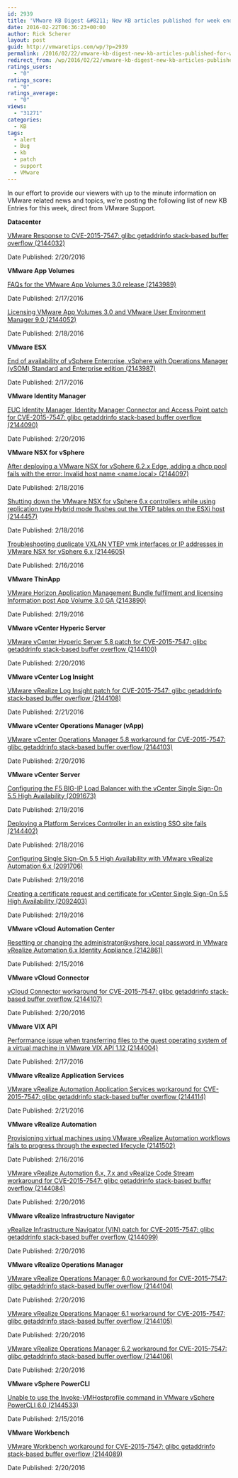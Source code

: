 ```yaml
---
id: 2939
title: 'VMware KB Digest &#8211; New KB articles published for week ending 2/20/16'
date: 2016-02-22T06:36:23+00:00
author: Rick Scherer
layout: post
guid: http://vmwaretips.com/wp/?p=2939
permalink: /2016/02/22/vmware-kb-digest-new-kb-articles-published-for-week-ending-22016/
redirect_from: /wp/2016/02/22/vmware-kb-digest-new-kb-articles-published-for-week-ending-22016/
ratings_users:
  - "0"
ratings_score:
  - "0"
ratings_average:
  - "0"
views:
  - "31271"
categories:
  - KB
tags:
  - alert
  - Bug
  - kb
  - patch
  - support
  - VMware
---
```

In our effort to provide our viewers with up to the minute information on VMware related news and topics, we&#8217;re posting the following list of new KB Entries for this week, direct from VMware Support.

<!--more-->

**Datacenter**
  
[VMware Response to CVE-2015-7547: glibc getaddrinfo stack-based buffer overflow (2144032)](http://vmw.re/1TA8Q4J)
  
Date Published: 2/20/2016

**VMware App Volumes**
  
[FAQs for the VMware App Volumes 3.0 release (2143989)](http://vmw.re/1LCirAl)
  
Date Published: 2/17/2016
  
[Licensing VMware App Volumes 3.0 and VMware User Environment Manager 9.0 (2144052)](http://vmw.re/1TA8Q4K)
  
Date Published: 2/18/2016

**VMware ESX**
  
[End of availability of vSphere Enterprise, vSphere with Operations Manager (vSOM) Standard and Enterprise edition (2143987)](http://vmw.re/1LCirAm)
  
Date Published: 2/17/2016

**VMware Identity Manager**
  
[EUC Identity Manager, Identity Manager Connector and Access Point patch for CVE-2015-7547: glibc getaddrinfo stack-based buffer overflow (2144090)](http://vmw.re/1TA8StC)
  
Date Published: 2/20/2016

**VMware NSX for vSphere**
  
[After deploying a VMware NSX for vSphere 6.2.x Edge, adding a dhcp pool fails with the error: Invalid host name <name.local> (2144097)](http://vmw.re/1LCiufv)
  
Date Published: 2/18/2016
  
[Shutting down the VMware NSX for vSphere 6.x controllers while using replication type Hybrid mode flushes out the VTEP tables on the ESXi host (2144457)](http://vmw.re/1TA8Q4N)
  
Date Published: 2/18/2016
  
[Troubleshooting duplicate VXLAN VTEP vmk interfaces or IP addresses in VMware NSX for vSphere 6.x (2144605)](http://vmw.re/1LCirAp)
  
Date Published: 2/16/2016

**VMware ThinApp**
  
[VMware Horizon Application Management Bundle fulfilment and licensing Information post App Volume 3.0 GA (2143890)](http://vmw.re/1TA8StF)
  
Date Published: 2/19/2016

**VMware vCenter Hyperic Server**
  
[VMware vCenter Hyperic Server 5.8 patch for CVE-2015-7547: glibc getaddrinfo stack-based buffer overflow (2144100)](http://vmw.re/1LCiufA)
  
Date Published: 2/20/2016

**VMware vCenter Log Insight**
  
[VMware vRealize Log Insight patch for CVE-2015-7547: glibc getaddrinfo stack-based buffer overflow (2144108)](http://vmw.re/1TA8Q4O)
  
Date Published: 2/21/2016

**VMware vCenter Operations Manager (vApp)**
  
[VMware vCenter Operations Manager 5.8 workaround for CVE-2015-7547: glibc getaddrinfo stack-based buffer overflow (2144103)](http://vmw.re/1LCiufB)
  
Date Published: 2/20/2016

**VMware vCenter Server**
  
[Configuring the F5 BIG-IP Load Balancer with the vCenter Single Sign-On 5.5 High Availability (2091673)](http://vmw.re/1TA8Q4P)
  
Date Published: 2/19/2016
  
[Deploying a Platform Services Controller in an existing SSO site fails (2144402)](http://vmw.re/1LCiufC)
  
Date Published: 2/18/2016
  
[Configuring Single Sign-On 5.5 High Availability with VMware vRealize Automation 6.x (2091706)](http://vmw.re/1TA8Q4Q)
  
Date Published: 2/19/2016
  
[Creating a certificate request and certificate for vCenter Single Sign-On 5.5 High Availability (2092403)](http://vmw.re/1LCiufD)
  
Date Published: 2/19/2016

**VMware vCloud Automation Center**
  
[Resetting or changing the administrator@vshere.local password in VMware vRealize Automation 6.x Identity Appliance (2142861)](http://vmw.re/1TA8SJY)
  
Date Published: 2/15/2016

**VMware vCloud Connector**
  
[vCloud Connector workaround for CVE-2015-7547: glibc getaddrinfo stack-based buffer overflow (2144107)](http://vmw.re/1LCirAs)
  
Date Published: 2/20/2016

**VMware VIX API**
  
[Performance issue when transferring files to the guest operating system of a virtual machine in VMware VIX API 1.12 (2144004)](http://vmw.re/1TA8Q4T)
  
Date Published: 2/17/2016

**VMware vRealize Application Services**
  
[VMware vRealize Automation Application Services workaround for CVE-2015-7547: glibc getaddrinfo stack-based buffer overflow (2144114)](http://vmw.re/1LCiufG)
  
Date Published: 2/21/2016

**VMware vRealize Automation**
  
[Provisioning virtual machines using VMware vRealize Automation workflows fails to progress through the expected lifecycle (2141502)](http://vmw.re/1TA8Q4U)
  
Date Published: 2/16/2016
  
[VMware vRealize Automation 6.x, 7.x and vRealize Code Stream workaround for CVE-2015-7547: glibc getaddrinfo stack-based buffer overflow (2144084)](http://vmw.re/1LCirAv)
  
Date Published: 2/20/2016

**VMware vRealize Infrastructure Navigator**
  
[vRealize Infrastructure Navigator (VIN) patch for CVE-2015-7547: glibc getaddrinfo stack-based buffer overflow (2144099)](http://vmw.re/1TA8Q4V)
  
Date Published: 2/20/2016

**VMware vRealize Operations Manager**
  
[VMware vRealize Operations Manager 6.0 workaround for CVE-2015-7547: glibc getaddrinfo stack-based buffer overflow (2144104)](http://vmw.re/1LCirAw)
  
Date Published: 2/20/2016
  
[VMware vRealize Operations Manager 6.1 workaround for CVE-2015-7547: glibc getaddrinfo stack-based buffer overflow (2144105)](http://vmw.re/1TA8SK3)
  
Date Published: 2/20/2016
  
[VMware vRealize Operations Manager 6.2 workaround for CVE-2015-7547: glibc getaddrinfo stack-based buffer overflow (2144106)](http://vmw.re/1LCirAx)
  
Date Published: 2/20/2016

**VMware vSphere PowerCLI**
  
[Unable to use the Invoke-VMHostprofile command in VMware vSphere PowerCLI 6.0 (2144533)](http://vmw.re/1TA8SK4)
  
Date Published: 2/15/2016

**VMware Workbench**
  
[VMware Workbench workaround for CVE-2015-7547: glibc getaddrinfo stack-based buffer overflow (2144089)](http://vmw.re/1LCiufH)
  
Date Published: 2/20/2016